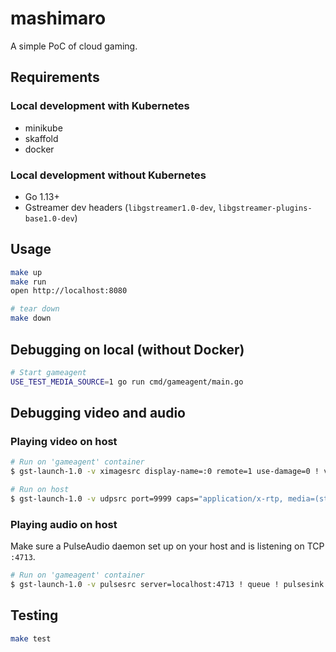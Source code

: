 # mashimaro

A simple PoC of cloud gaming.

## Requirements

### Local development with Kubernetes

- minikube
- skaffold
- docker

### Local development without Kubernetes

- Go 1.13+
- Gstreamer dev headers (`libgstreamer1.0-dev`, `libgstreamer-plugins-base1.0-dev`)

## Usage

```sh
make up
make run
open http://localhost:8080

# tear down
make down
```

## Debugging on local (without Docker)

```sh
# Start gameagent
USE_TEST_MEDIA_SOURCE=1 go run cmd/gameagent/main.go
```

## Debugging video and audio

### Playing video on host

```sh
# Run on 'gameagent' container
$ gst-launch-1.0 -v ximagesrc display-name=:0 remote=1 use-damage=0 ! videoconvert ! rtpvrawpay ! udpsink host=host.docker.internal port=9999

# Run on host
$ gst-launch-1.0 -v udpsrc port=9999 caps="application/x-rtp, media=(string)video, sampling=(string)RGB, width=(string)800, height=(string)600" ! rtpvrawdepay ! autovideosink
```

### Playing audio on host

Make sure a PulseAudio daemon set up on your host and is listening on TCP `:4713`.

```sh
# Run on 'gameagent' container
$ gst-launch-1.0 -v pulsesrc server=localhost:4713 ! queue ! pulsesink server=host.docker.internal:4713
```

## Testing 

```sh
make test
```

